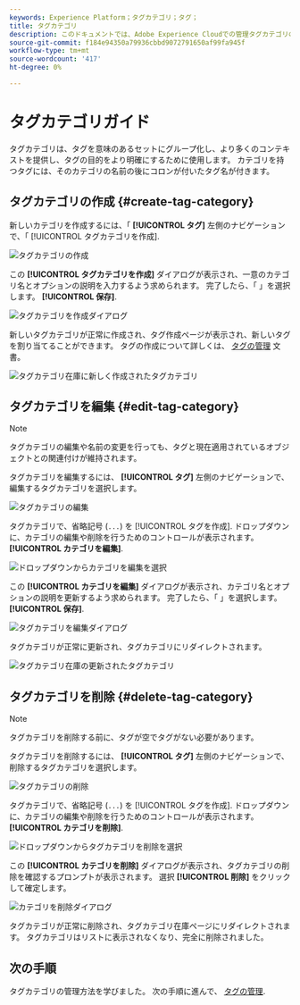 ```yaml
---
keywords: Experience Platform；タグカテゴリ；タグ；
title: タグカテゴリ
description: このドキュメントでは、Adobe Experience Cloudでの管理タグカテゴリの管理について説明します
source-git-commit: f184e94350a79936cbbd9072791650af99fa945f
workflow-type: tm+mt
source-wordcount: '417'
ht-degree: 0%

---
```


# タグカテゴリガイド

タグカテゴリは、タグを意味のあるセットにグループ化し、より多くのコンテキストを提供し、タグの目的をより明確にするために使用します。 カテゴリを持つタグには、そのカテゴリの名前の後にコロンが付いたタグ名が付きます。

## タグカテゴリの作成 {#create-tag-category}

新しいカテゴリを作成するには、「 **[!UICONTROL タグ]** 左側のナビゲーションで、「 [!UICONTROL タグカテゴリを作成].

![タグカテゴリの作成](./images/create-tag-category.png)

この **[!UICONTROL タグカテゴリを作成]** ダイアログが表示され、一意のカテゴリ名とオプションの説明を入力するよう求められます。 完了したら、「 」を選択します。 **[!UICONTROL 保存]**.

![タグカテゴリを作成ダイアログ](./images/create-tag-category-dialog.png)

新しいタグカテゴリが正常に作成され、タグ作成ページが表示され、新しいタグを割り当てることができます。 タグの作成について詳しくは、 [タグの管理](./managing-tags.md#create-a-tag-create-tag) 文書。

![タグカテゴリ在庫に新しく作成されたタグカテゴリ](./images/new-tag-cateogry-listed.png)

## タグカテゴリを編集 {#edit-tag-category}

>[!NOTE]
>
>タグカテゴリの編集や名前の変更を行っても、タグと現在適用されているオブジェクトとの関連付けが維持されます。

タグカテゴリを編集するには、 **[!UICONTROL タグ]** 左側のナビゲーションで、編集するタグカテゴリを選択します。

![タグカテゴリの編集](./images/edit-tag-category.png)

タグカテゴリで、省略記号 (`...`) を [!UICONTROL タグを作成]. ドロップダウンに、カテゴリの編集や削除を行うためのコントロールが表示されます。 **[!UICONTROL カテゴリを編集]**.

![ドロップダウンからカテゴリを編集を選択](./images/select-edit-tag-category.png)

この **[!UICONTROL カテゴリを編集]** ダイアログが表示され、カテゴリ名とオプションの説明を更新するよう求められます。 完了したら、「 」を選択します。 **[!UICONTROL 保存]**.

![タグカテゴリを編集ダイアログ](./images/edit-category-dialog.png)

タグカテゴリが正常に更新され、タグカテゴリにリダイレクトされます。

![タグカテゴリ在庫の更新されたタグカテゴリ](./images/updated-tag-category.png)

## タグカテゴリを削除 {#delete-tag-category}

>[!NOTE]
>
>タグカテゴリを削除する前に、タグが空でタグがない必要があります。

タグカテゴリを削除するには、 **[!UICONTROL タグ]** 左側のナビゲーションで、削除するタグカテゴリを選択します。

![タグカテゴリの削除](./images/edit-tag-category.png)

タグカテゴリで、省略記号 (`...`) を [!UICONTROL タグを作成]. ドロップダウンに、カテゴリの編集や削除を行うためのコントロールが表示されます。 **[!UICONTROL カテゴリを削除]**.

![ドロップダウンからタグカテゴリを削除を選択](./images/select-delete-tag-category.png)

この **[!UICONTROL カテゴリを削除]** ダイアログが表示され、タグカテゴリの削除を確認するプロンプトが表示されます。 選択 **[!UICONTROL 削除]** をクリックして確定します。

![カテゴリを削除ダイアログ](./images/delete-category-dialog.png)

タグカテゴリが正常に削除され、タグカテゴリ在庫ページにリダイレクトされます。 タグカテゴリはリストに表示されなくなり、完全に削除されました。

## 次の手順

タグカテゴリの管理方法を学びました。 次の手順に進んで、 [タグの管理](./managing-tags.md).
